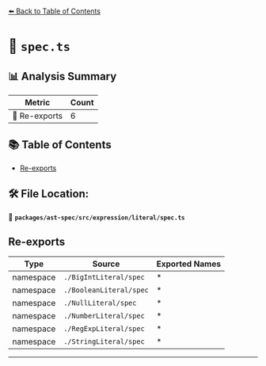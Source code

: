 [⬅️ Back to Table of Contents](../../../../../index.md)

# 📄 `spec.ts`

## 📊 Analysis Summary

| Metric | Count |
|--------|-------|
| 🔄 Re-exports | 6 |

## 📚 Table of Contents

- [Re-exports](#re-exports)

## 🛠️ File Location:
📂 **`packages/ast-spec/src/expression/literal/spec.ts`**

## Re-exports

| Type | Source | Exported Names |
|------|--------|----------------|
| namespace | `./BigIntLiteral/spec` | * |
| namespace | `./BooleanLiteral/spec` | * |
| namespace | `./NullLiteral/spec` | * |
| namespace | `./NumberLiteral/spec` | * |
| namespace | `./RegExpLiteral/spec` | * |
| namespace | `./StringLiteral/spec` | * |


---